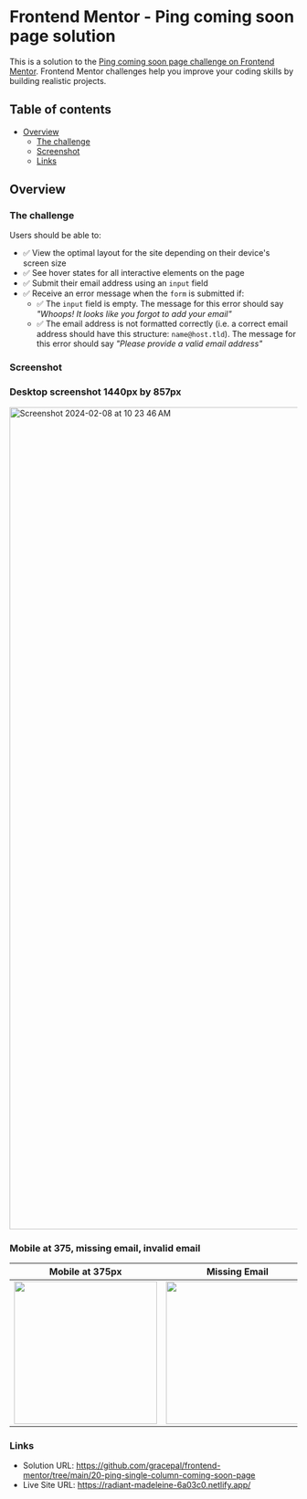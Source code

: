 # Frontend Mentor - Ping coming soon page solution

This is a solution to the [Ping coming soon page challenge on Frontend Mentor](https://www.frontendmentor.io/challenges/ping-single-column-coming-soon-page-5cadd051fec04111f7b848da). Frontend Mentor challenges help you improve your coding skills by building realistic projects.

## Table of contents

- [Overview](#overview)
  - [The challenge](#the-challenge)
  - [Screenshot](#screenshot)
  - [Links](#links)

## Overview

### The challenge

Users should be able to:

- ✅ View the optimal layout for the site depending on their device's screen size
- ✅ See hover states for all interactive elements on the page
- ✅ Submit their email address using an `input` field
- ✅ Receive an error message when the `form` is submitted if:
  - ✅ The `input` field is empty. The message for this error should say _"Whoops! It looks like you forgot to add your email"_
  - ✅ The email address is not formatted correctly (i.e. a correct email address should have this structure: `name@host.tld`). The message for this error should say _"Please provide a valid email address"_

### Screenshot

### Desktop screenshot 1440px by 857px

<img width="1440" alt="Screenshot 2024-02-08 at 10 23 46 AM" src="https://github.com/gracepal/frontend-mentor/assets/131278381/63f4179d-2cbc-4292-83bb-13cc78037c16">

### Mobile at 375, missing email, invalid email

| Mobile at 375px | Missing Email | Invalid Email |
| --- | --- | --- |
| <img src="https://github.com/gracepal/frontend-mentor/assets/131278381/644e8662-a19b-4bbf-b556-0e13b955b33f" width="250"> | <img src="https://github.com/gracepal/frontend-mentor/assets/131278381/1ee47e42-d180-4c7f-94bd-b6b45f7f8e21" width="250"> | <img src="https://github.com/gracepal/frontend-mentor/assets/131278381/f94bc9f7-7c9c-4f63-9713-54046a195861" width="250"> |

### Links

- Solution URL: https://github.com/gracepal/frontend-mentor/tree/main/20-ping-single-column-coming-soon-page
- Live Site URL: https://radiant-madeleine-6a03c0.netlify.app/
